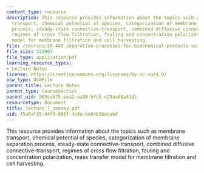 ```yaml
---
content_type: resource
description: This resource provides information about the topics such as membrane
  transport, chemical potential of species, categorization of membrane separation
  process, steady-state connective-transport, combined diffusive connective-transport,
  regimes of cross flow filtration, fouling and concentration polarization, mass transfer
  model for membrane filtration and cell harvesting.
file: /courses/10-445-separation-processes-for-biochemical-products-summer-2005/45a0af3544f9066f4b4abe64b1beeabd_lecture_7_cooney.pdf
file_size: 321003
file_type: application/pdf
learning_resource_types:
- Lecture Notes
license: https://creativecommons.org/licenses/by-nc-sa/4.0/
ocw_type: OCWFile
parent_title: Lecture Notes
parent_type: CourseSection
parent_uid: 965cab75-eea2-aa58-bfc5-c29aa08a43d3
resourcetype: Document
title: lecture_7_cooney.pdf
uid: 45a0af35-44f9-066f-4b4a-be64b1beeabd
---
```

This resource provides information about the topics such as membrane transport, chemical potential of species, categorization of membrane separation process, steady-state connective-transport, combined diffusive connective-transport, regimes of cross flow filtration, fouling and concentration polarization, mass transfer model for membrane filtration and cell harvesting.